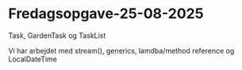 # Fredagsopgave-25-08-2025
Task, GardenTask og TaskList

Vi har arbejdet med stream(), generics, lamdba/method reference og LocalDateTime
